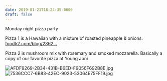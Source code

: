 ```yaml
---
date: 2019-01-21T18:24:35-0600
draft: false
---
```


Monday night pizza party

Pizza 1 is a Hawaiian with a mixture of roasted pineapple & onions. [food52.com/blog/2362…](https://food52.com/blog/23620-a-sneaky-genius-trick-for-better-homemade-pizzas)

Pizza 2 is mushroom mix with rosemary and smoked mozzarella. Basically a copy of our favorite pizza at Young Joni

![AFDF9269-2B34-431B-B6ED-F9056F692B8E.jpg](http://ianwhitney.micro.blog/uploads/2019/6ebf318a24.jpg) ![7536CCC7-6B83-42EC-9023-53064E75FF19.jpg](http://ianwhitney.micro.blog/uploads/2019/1606071910.jpg)

